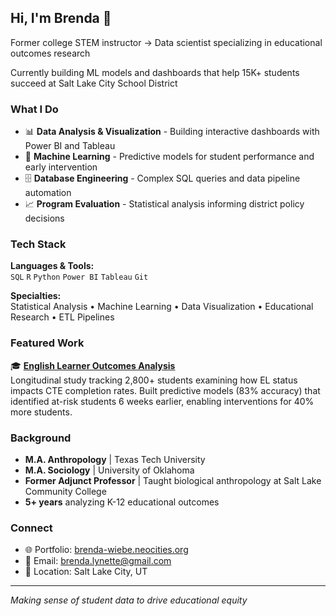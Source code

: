 ## Hi, I'm Brenda 👋

Former college STEM instructor → Data scientist specializing in educational outcomes research

Currently building ML models and dashboards that help 15K+ students succeed at Salt Lake City School District

### What I Do

- 📊 **Data Analysis & Visualization** - Building interactive dashboards with Power BI and Tableau
- 🤖 **Machine Learning** - Predictive models for student performance and early intervention
- 🗄️ **Database Engineering** - Complex SQL queries and data pipeline automation
- 📈 **Program Evaluation** - Statistical analysis informing district policy decisions

### Tech Stack

**Languages & Tools:**  
`SQL` `R` `Python` `Power BI` `Tableau` `Git`

**Specialties:**  
Statistical Analysis • Machine Learning • Data Visualization • Educational Research • ETL Pipelines

### Featured Work

🎓 **[English Learner Outcomes Analysis](https://github.com/brenda12lynette/education-data-analysis)**  
Longitudinal study tracking 2,800+ students examining how EL status impacts CTE completion rates. Built predictive models (83% accuracy) that identified at-risk students 6 weeks earlier, enabling interventions for 40% more students.

### Background

- **M.A. Anthropology** | Texas Tech University
- **M.A. Sociology** | University of Oklahoma  
- **Former Adjunct Professor** | Taught biological anthropology at Salt Lake Community College
- **5+ years** analyzing K-12 educational outcomes

### Connect

- 🌐 Portfolio: [brenda-wiebe.neocities.org](https://brenda-wiebe.neocities.org)
- 📧 Email: brenda.lynette@gmail.com
- 📍 Location: Salt Lake City, UT

---

*Making sense of student data to drive educational equity*
